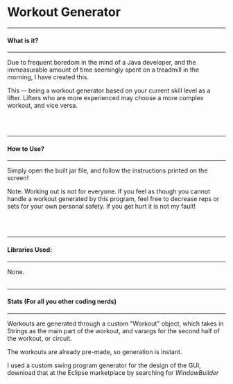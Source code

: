 # Workout Generator

<hr />
<h4>What is it?</h4>
<hr />
Due to frequent boredom in the mind of a Java developer, and the immeasurable amount of time seemingly spent on a treadmill in the morning, I have created this.

This -- being a workout generator based on your current skill level as a lifter. Lifters who are more experienced may choose a more complex workout, and vice versa.

<br />
<br />

<hr />
<h4>How to Use?</h4>
<hr />
Simply open the built jar file, and follow the instructions printed on the screen!

Note: Working out is not for everyone. If you feel as though you cannot handle a workout generated by this program, feel free to decrease reps or sets for your own personal safety. If you get hurt it is not my fault!


<br />
<br />

<hr />
<h4>Libraries Used:</h4>
<hr />
None.


<br />
<br />

<hr />
<h4>Stats (For all you other coding nerds)</h4>
<hr />
Workouts are generated through a custom "Workout" object, which takes in Strings as the main part of the workout, and varargs for the second half of the workout, or circuit.

The workouts are already pre-made, so generation is instant.

I used a custom swing program generator for the design of the GUI, download that at the Eclipse marketplace by searching for *WindowBuilder*
